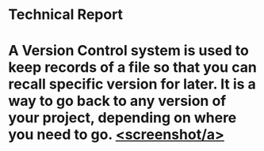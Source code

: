 <h1>Technical Report<h1>

A Version Control system is used to keep records of a file so that you can recall specific version for later. It is a way to go back to any version of your project, depending on where you need to go.
<a href="https://github.com/JordanWaldo/web-deb-hw/blob/master/assignment-2/images/screenshot.png"><screenshot/a>
